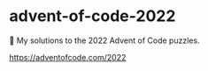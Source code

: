 # advent-of-code-2022

:santa: My solutions to the 2022 Advent of Code puzzles.

<https://adventofcode.com/2022>
